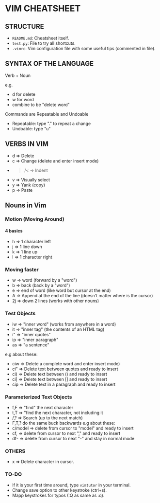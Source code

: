 # 	VIM CHEATSHEET

##  STRUCTURE
*	`README.md`:	Cheatsheet itself.
*	`test.py`:  	File to try all shortcuts.
*	`.vimrc`:		Vim configuration file with some useful tips (commented in file).
## 	SYNTAX OF THE LANGUAGE

Verb + Noun

e.g.
*	d for delete
* 	w for word
*	combine to be "delete word"

Commands are Repeatable and Undoable
*	Repeatable: type "." to repeat a change
*	Undoable: type "u"

##	VERBS IN VIM

*	d	=> Delete
*	c 	=> Change (delete and enter insert mode)
*	>/< => Indent
*	v	=> Visually select
*	y 	=> Yank (copy)
*	p 	=> Paste

## 	Nouns in Vim 

### Motion (Moving Around)

#### 4 basics
*	h 	=> 1 character left
*	j	=> 1 line down
*	k 	=> 1 line up
*	l 	=> 1 character right
### Moving faster
*	w	=> word (forward by a "word")
*	b 	=> back (back by a "word")
*	e	=> end of word (like word but cursor at the end)
*	A 	=> Append at the end of the line (doesn't matter where is the cursor)
*	2j	=> down 2 lines (works with other nouns)	

### Test Objects

*	iw	=> "inner word" (works from anywhere in a word)
*	it 	=> "inner tag" (the contents of an HTML tag)
*	i"	=> "inner quotes"
*	ip 	=> "inner paragraph"
*	as	=> "a sentence"


e.g about these:
*	ciw => Delete a complete word and enter insert mode)
*	ci" => Delete text between quotes and ready to insert
*	ci) => Delete text between () and ready to insert
*	ci] => Delete text between [] and ready to insert
*	cip => Delete text in a paragraph and ready to insert


### Parameterized Text Objects

*	f,F	=>	"find" the next character	
*	t,T =>	"find the next character, not including it
*	/,?	=>	Search (up to the next match)
*	F,T,? do the same buck backwards
e.g about these:
*	c/model	=> delete from cursor to  "model" and ready to insert	
*	cf,		=> delete from cursor to next "," and ready to insert
*	df-		=> delete from cursor to next "-" and stay in normal mode


### OTHERS
*	x => 	Delete character in cursor.

### TO-DO 

*	If it is your first time around, type `vimtutor` in your terminal.
*	Change save option to other keystroke (ctrl+s).
*	Mapp keystrokes  for typos (:Q as same as :q).
	

